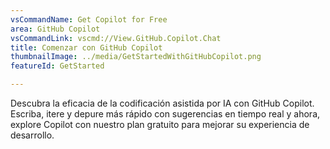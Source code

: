 ```yaml
---
vsCommandName: Get Copilot for Free
area: GitHub Copilot
vsCommandLink: vscmd://View.GitHub.Copilot.Chat
title: Comenzar con GitHub Copilot
thumbnailImage: ../media/GetStartedWithGitHubCopilot.png
featureId: GetStarted

---
```



Descubra la eficacia de la codificación asistida por IA con GitHub Copilot. Escriba, itere y depure más rápido con sugerencias en tiempo real y ahora, explore Copilot con nuestro plan gratuito para mejorar su experiencia de desarrollo.

